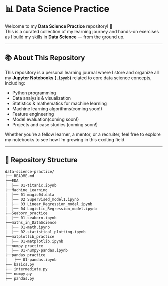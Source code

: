 # 📊 Data Science Practice

Welcome to my **Data Science Practice** repository! 🚀  
This is a curated collection of my learning journey and hands-on exercises as I build my skills in **Data Science** — from the ground up.

---

## 📚 About This Repository

This repository is a personal learning journal where I store and organize all my **Jupyter Notebooks (`.ipynb`)** related to core data science concepts, including:

- Python programming
- Data analysis & visualization
- Statistics & mathematics for machine learning
- Machine learning algorithms(coming soon!)
- Feature engineering
- Model evaluation(coming soon!)
- Projects and case studies (coming soon!)

Whether you're a fellow learner, a mentor, or a recruiter, feel free to explore my notebooks to see how I’m growing in this exciting field.

---

## 📁 Repository Structure

```bash
data-science-practice/
├── README.md
├──EDA
│  ├── 01-titanic.ipynb
├──Machine_Learning
│  ├── 01 magic04.data
│  ├── 02 Supervised_model1.ipynb
│  ├── 03 Linear_Regression_model.ipynb
│  ├── 04 Logistic_Regression_model.ipynb
├──Seaborn_practice
│  ├── 01-seaborn.ipynb
├──maths_in_DataScience
│  ├── 01-math.ipynb
│  ├── 02-statistical_plotting.ipynb
├──matplotlib_practice
│  ├── 01-matplotlib.ipynb
├──numpy_practice
│  ├── 01-numpy-pandas.ipynb
├──pandas_practice
│   ├── 01-pandas.ipynb
├── basics.py
├── intermediate.py
├── numpy.py
├── pandas.py
